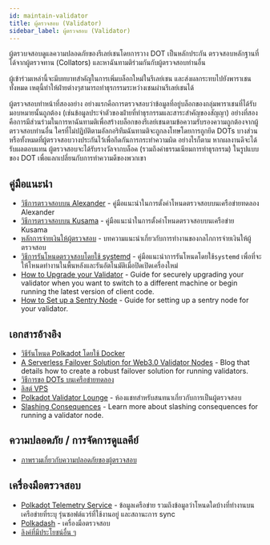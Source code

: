 ```yaml
---
id: maintain-validator
title: ผู้ตรวจสอบ (Validator)
sidebar_label: ผู้ตรวจสอบ (Validator)
---
```


ผู้ตรวบจสอบดูแลความปลอดภัยของรีเลย์เชนโดยการวาง DOT เป็นหลักประกัน ตรวจสอบหลักฐานที่ได้จากผู้ตรวจทาน (Collators) และหาฉันทามติร่วมกันกับผู้ตรวจสอบท่านอื่น

ผู้เข้าร่วมเหล่านี้จะมีบทบาทสำคัญในการเพิ่มบล็อกใหม่ในรีเลย์เชน และส่งผลกระทบไปยังพาราเชนทั้งหมด เหตุนี้ทำให้ฝ่ายต่างๆสามารถทำธุรกรรมระหว่างเชนผ่านรีเลย์เชนได้

ผู้ตรวจสอบทำหน้าที่สองอย่าง อย่างแรกคือการตรวจสอบว่าข้อมูลที่อยู่บล็อกของกลุ่มพาราเชนที่ได้รับมอบหมายนั้นถูกต้อง (เช่นข้อมูลประจำตัวของฝ่ายที่ทำธุรกรรมและสาระสำคัญของสัญญา) อย่างที่สองคือการมีส่วนร่วมในการหาฉันทามติเพื่อสร้างบล็อกของรีเลย์เชนตามข้อความรับรองความถูกต้องจากผู้ตรวจสอบท่านอื่น ใครที่ไม่ปฏิบัติตามอัลกอริทึมฉันทามติจะถูกลงโทษโดยการถูกยึด DOTs บางส่วนหรือทั้งหมดที่ผู้ตรวจสอบวางประกันไว้เพื่อกีดกันการกระทำความผิด อย่างไรก็ตาม หากผลงานดีจะได้รับผลตอบแทน ผู้ตรวจสอบจะได้รับรางวัลจากบล็อค (รวมถึงค่าธรรมเนียมการทำธุรกรรม) ในรูปแบบของ DOT เพื่อแลกเปลี่ยนกับการทำความดีของพวกเขา

## คู่มือแนะนำ

- [วิธีการตรวจสอบบน Alexander](maintain-guides-how-to-validate-alexander) - คู่มือแนะนำในการตั้งค่าโหนดตรวจสอบบนเครือข่ายทดลอง Alexander
- [วิธีการตรวจสอบบน Kusama](maintain-guides-how-to-validate-kusama) - คู่มือแนะนำในการตั้งค่าโหนดตรวจสอบบนเครือข่าย Kusama
- [หลักการจ่ายเงินให้ผู้ตรวจสอบ](maintain-guides-validator-payout) - บทความแนะนำเกี่ยวกับการทำงานของกลไกการจ่ายเงินให้ผู้ตรวจสอบ
- [วิธีการรันโหนดตรวจสอบโดยใช้ systemd](maintain-guides-how-to-systemd) - คู่มือแนะนำการรันโหนดโดยใช้`systemd` เพื่อที่จะให้โหนดทำงานในพื้นหลังและรันอัตโนมัติเมื่อปิดเปิดเครื่องใหม่
- [How to Upgrade your Validator](maintain-guides-how-to-upgrade) - Guide for securely upgrading your validator when you want to switch to a different machine or begin running the latest version of client code.
- [How to Set up a Sentry Node](maintain-guides-how-to-setup-sentry-node) - Guide for setting up a sentry node for your validator.

## เอกสารอ้างอิง

- [วิธีรันโหนด Polkadot โดยใช้ Docker](https://medium.com/@acvlls/setting-up-a-maintain-the-easy-way-3a885283091f)
- [A Serverless Failover Solution for Web3.0 Validator Nodes](https://medium.com/hackernoon/a-serverless-failover-solution-for-web-3-0-validator-nodes-e26b9d24c71d) - Blog that details how to create a robust failover solution for running validators.
- [วิธีการขอ DOTs บนเครือข่ายทดลอง](learn-DOT#getting-testnet-dots)
- [ลิสต์ VPS](maintain-guides-how-to-validate-kusama#vps-list)
- [Polkadot Validator Lounge](https://matrix.to/#/!NZrbtteFeqYKCUGQtr:matrix.parity.io?via=matrix.parity.io&via=matrix.org&via=web3.foundation) - ห้องแชทสำหรับสนทนาเกี่ยวกับการเป็นผู้ตรวจสอบ
- [Slashing Consequences](https://wiki.polkadot.network/docs/en/learn-staking#slashing) - Learn more about slashing consequences for running a validator node.

## ความปลอดภัย / การจัดการดูแลคีย์

- [ภาพรวมเกี่ยวกับความปลอดภัยของผู้ตรวจสอบ](https://github.com/w3f/validator-security)

## เครื่องมือตรวจสอบ

- [Polkadot Telemetry Service](https://telemetry.polkadot.io/#/Alexander) - ข้อมูลเครือข่าย รวมถึงข้อมูลว่าโหนดใดบ้างที่ทำงานบนเครือข่ายที่ระบุ รุ่นซอฟต์แวร์ที่ใช้งานอยู่ และสถานะการ sync
- [Polkadash](http://polkadash.io/) - เครื่องมือตรวจสอบ
- [ลิงค์ที่มีประโยชน์อื่น ๆ](https://forum.web3.foundation/t/useful-links-for-validators/20)
